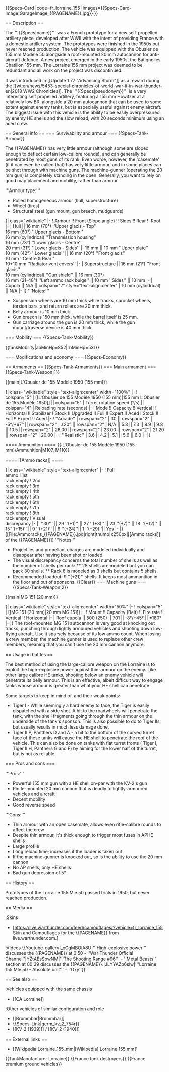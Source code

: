 {{Specs-Card
|code=fr_lorraine_155
|images={{Specs-Card-Image|GarageImage_{{PAGENAME}}.jpg}}
}}

== Description ==
<!-- ''In the description, the first part should be about the history of the creation and combat usage of the vehicle, as well as its key features. In the second part, tell the reader about the ground vehicle in the game. Insert a screenshot of the vehicle, so that if the novice player does not remember the vehicle by name, he will immediately understand what kind of vehicle the article is talking about.'' -->
The '''{{Specs|name}}''' was a French prototype for a new self-propelled artillery piece, developed after WWII with the intent of providing France with a domestic artillery system. The prototypes were finished in the 1950s but never reached production. The vehicle was equipped with the Obusier de 155 mm Modèle 50 alongside a roof-mounted 20 mm autocannon for anti-aircraft defence. A new project emerged in the early 1950s, the Batignolles Chatillon 155 mm. The Lorraine 155 mm project was deemed to be redundant and all work on the project was discontinued.

It was introduced in [[Update 1.77 "Advancing Storm"]] as a reward during the [[wt:en/news/5453-special-chronicles-of-world-war-ii-in-war-thunder-en|2018 WW2 Chronicles]]. The '''{{Specs|pseudonym}}''' is a very interesting self propelled artillery, featuring a 155 mm Howitzer at a relatively low BR, alongside a 20 mm autocannon that can be used to some extent against enemy tanks, but is especially useful against enemy aircraft. The biggest issue with this vehicle is the ability to be easily overpressured by enemy HE shells and the slow reload, with 20 seconds minimum using an aced crew.

== General info ==
=== Survivability and armour ===
{{Specs-Tank-Armour}}
<!-- ''Describe armour protection. Note the most well protected and key weak areas. Appreciate the layout of modules as well as the number and location of crew members. Is the level of armour protection sufficient, is the placement of modules helpful for survival in combat? If necessary use a visual template to indicate the most secure and weak zones of the armour.'' -->
The {{PAGENAME}} has very little armour (although some are sloped enough to deflect certain low-calibre rounds), and can generally be penetrated by most guns of its rank. Even worse, however, the 'casemate' (if it can even be called that) has very little armour, and in some places can be shot through with machine guns. The machine-gunner (operating the 20 mm gun) is completely standing in the open. Generally, you want to rely on good map placement and mobility, rather than armour.

'''Armour type:'''

* Rolled homogeneous armour (hull, superstructure)
* Wheel (tires)
* Structural steel (gun mount, gun breech, mudguards)

{| class="wikitable"
|-
! Armour !! Front (Slope angle) !! Sides !! Rear !! Roof
|-
| Hull || 16 mm (70°) ''Upper glacis - Top'' <br> 16 mm (60°) ''Upper glacis - Bottom'' <br> 16 mm (cylindrical) ''Transmission housing'' <br> 16 mm (73°) ''Lower glacis - Centre'' <br> 20 mm (31°) ''Lower glacis - Sides'' || 16 mm || 10 mm ''Upper plate'' <br> 10 mm (42°) ''Lower glacis'' || 16 mm (20°) ''Front glacis'' <br> 10 mm ''Centre & Rear'' <br> 10+10 mm ''Radiator vent covers''
|-
| Superstructure || 16 mm (21°) ''Front glacis'' <br> 10 mm (cylindrical) ''Gun shield'' || 16 mm (30°) <br> 16 mm (21-48°) ''Left ammo rack bulge'' || 10 mm ''Sides'' || 10 mm
|-
| Cupola || N/A || colspan="2" style="text-align:center" | 10 mm (cylindrical) || N/A
|-
|}
'''Notes:'''

* Suspension wheels are 10 mm thick while tracks, sprocket wheels, torsion bars, and return rollers are 20 mm thick.
* Belly armour is 10 mm thick.
* Gun breech is 150 mm thick, while the barrel itself is 25 mm.
* Gun carriage around the gun is 20 mm thick, while the gun mount/traverse device is 40 mm thick.

=== Mobility ===
{{Specs-Tank-Mobility}}
<!-- ''Write about the mobility of the ground vehicle. Estimate the specific power and manoeuvrability, as well as the maximum speed forwards and backwards.'' -->

{{tankMobility|abMinHp=852|rbMinHp=531}}

=== Modifications and economy ===
{{Specs-Economy}}

== Armaments ==
{{Specs-Tank-Armaments}}
=== Main armament ===
{{Specs-Tank-Weapon|1}}
<!-- ''Give the reader information about the characteristics of the main gun. Assess its effectiveness in a battle based on the reloading speed, ballistics and the power of shells. Do not forget about the flexibility of the fire, that is how quickly the cannon can be aimed at the target, open fire on it and aim at another enemy. Add a link to the main article on the gun: <code><nowiki>{{main|Name of the weapon}}</nowiki></code>. Describe in general terms the ammunition available for the main gun. Give advice on how to use them and how to fill the ammunition storage.'' -->
{{main|L'Obusier de 155 Modèle 1950 (155 mm)}}

{| class="wikitable" style="text-align:center" width="100%"
|-
! colspan="5" | [[L'Obusier de 155 Modèle 1950 (155 mm)|155 mm L'Obusier de 155 Modèle 1950]] || colspan="5" | Turret rotation speed (°/s) || colspan="4" | Reloading rate (seconds)
|-
! Mode !! Capacity !! Vertical !! Horizontal !! Stabilizer
! Stock !! Upgraded !! Full !! Expert !! Aced
! Stock !! Full !! Expert !! Aced
|-
! ''Arcade''
| rowspan="2" | 30 || rowspan="2" | -5°/+67° || rowspan="2" | ±20° || rowspan="2" | N/A || 5.3 || 7.3 || 8.9 || 9.8 || 10.5 || rowspan="2" | 26.00 || rowspan="2" | 23.00 || rowspan="2" | 21.20 || rowspan="2" | 20.00
|-
! ''Realistic''
| 3.6 || 4.2 || 5.1 || 5.6 || 6.0
|-
|}

==== Ammunition ====
{{:L'Obusier de 155 Modèle 1950 (155 mm)/Ammunition|M107, M110}}

==== [[Ammo racks]] ====
<!-- '''Last updated: 2.1.0.113''' -->
{| class="wikitable" style="text-align:center"
|-
! Full<br>ammo
! 1st<br>rack empty
! 2nd<br>rack empty
! 3rd<br>rack empty
! 4th<br>rack empty
! 5th<br>rack empty
! 6th<br>rack empty
! 7th<br>rack empty
! 8th<br>rack empty
! Visual<br>discrepancy
|-
| '''30''' || 29&nbsp;''(+1)'' || 27&nbsp;''(+3)'' || 23&nbsp;''(+7)'' || 18&nbsp;''(+12)'' || 15&nbsp;''(+15)'' || 9&nbsp;''(+21)'' || 6&nbsp;''(+24)''|| 1&nbsp;''(+29)''|| Yes
|-
|}
[[File:Ammoracks_{{PAGENAME}}.jpg|right|thumb|x250px|[[Ammo racks]] of the {{PAGENAME}}]]
'''Notes:'''

* Projectiles and propellant charges are modeled individually and disappear after having been shot or loaded.
* The visual discrepancy concerns the total number of shells as well as the number of shells per rack:
** 28 shells are modeled but you can pack 30 shells.
** Rack 8 is modeled as 3 shells but contains 5 shells.
* Recommended loadout: 9&nbsp;''(+21)'' shells. It keeps most ammunition in the floor and out of sponsons.
{{Clear}}
=== Machine guns ===
{{Specs-Tank-Weapon|2}}
<!-- ''Offensive and anti-aircraft machine guns not only allow you to fight some aircraft but also are effective against lightly armoured vehicles. Evaluate machine guns and give recommendations on its use.'' -->
{{main|MG 151 (20 mm)}}

{| class="wikitable" style="text-align:center" width="50%"
|-
! colspan="5" | [[MG 151 (20 mm)|20 mm MG 151]]
|-
! Mount !! Capacity (Belt) !! Fire rate !! Vertical !! Horizontal
|-
| Roof cupola || 500 (250) || 701 || -8°/+45° || ±180°
|-
|}
The roof-mounted MG 151 autocannon is very good at knocking out tracks, punching through lightly armoured vehicles and shooting down low-flying aircraft. Use it sparsely because of its low ammo count. When losing a crew member, the machine gunner is used to replace other crew members, meaning that you can't use the 20 mm cannon anymore.

== Usage in battles ==
<!-- ''Describe the tactics of playing in the vehicle, the features of using vehicles in the team and advice on tactics. Refrain from creating a "guide" - do not impose a single point of view but instead give the reader food for thought. Describe the most dangerous enemies and give recommendations on fighting them. If necessary, note the specifics of the game in different modes (AB, RB, SB).'' -->
The best method of using the large-calibre weapon on the Lorraine is to exploit the high-explosive power against thin-armour on the enemy. Like other large calibre HE tanks, shooting below an enemy vehicle will penetrate its belly armour. This is an effective, albeit difficult way to engage tanks whose armour is greater than what your HE shell can penetrate.

Some targets to keep in mind of, and their weak points:

* Tiger I - While seemingly a hard enemy to face, the Tiger is easily dispatched with a side shot. A hit to the roadwheels will penetrate the tank, with the shell fragments going through the thin armour on the underside of the tank's sponson. This is also possible to do to Tiger IIs, but usually results in much less damage done.
* Tiger II P, Panthers D and A - a hit to the bottom of the curved turret face of these tanks will cause the HE shell to penetrate the roof of the vehicle. This can also be done on tanks with flat turret fronts ( Tiger I, Tiger II H, Panthers G and F) by aiming for the lower half of the turret, but is not as reliable.

=== Pros and cons ===
<!-- ''Summarise and briefly evaluate the vehicle in terms of its characteristics and combat effectiveness. Mark its pros and cons in a bulleted list. Try not to use more than 6 points for each of the characteristics. Avoid using categorical definitions such as "bad", "good" and the like - use substitutions with softer forms such as "inadequate" and "effective".'' -->
'''Pros:'''

* Powerful 155 mm gun with a HE shell on-par with the KV-2's gun
* Pintle-mounted 20 mm cannon that is deadly to lightly-armoured vehicles and aircraft
* Decent mobility
* Good reverse speed

'''Cons:'''

* Thin armour with an open casemate, allows even rifle-calibre rounds to affect the crew
* Despite thin armour, it's thick enough to trigger most fuses in APHE shells
* Large profile
* Long reload time; increases if the loader is taken out
* If the machine-gunner is knocked out, so is the ability to use the 20 mm cannon
* No AP shells, only HE shells
* Bad gun depression of 5°

== History ==
<!-- ''Describe the history of the creation and combat usage of the vehicle in more detail than in the introduction. If the historical reference turns out to be too long, take it to a separate article, taking a link to the article about the vehicle and adding a block "/History" (example: <nowiki>https://wiki.warthunder.com/(Vehicle-name)/History</nowiki>) and add a link to it here using the <code>main</code> template. Be sure to reference text and sources by using <code><nowiki><ref></ref></nowiki></code>, as well as adding them at the end of the article with <code><nowiki><references /></nowiki></code>. This section may also include the vehicle's dev blog entry (if applicable) and the in-game encyclopedia description (under <code><nowiki>=== In-game description ===</nowiki></code>, also if applicable).'' -->
Prototypes of the Lorraine 155 Mle.50 passed trials in 1950, but never reached production.

== Media ==
<!-- ''Excellent additions to the article would be video guides, screenshots from the game, and photos.'' -->

;Skins

* [https://live.warthunder.com/feed/camouflages/?vehicle=fr_lorraine_155 Skin and Camouflages for the {{PAGENAME}} from live.warthunder.com.]

;Videos
{{Youtube-gallery|_xCgMBOiA8U|'''High-explosive power''' discusses the {{PAGENAME}} at 0:50 - ''War Thunder Official Channel''|YZtAEsSpwNM|'''The Shooting Range #96''' - ''Metal Beasts'' section at 00:39 discusses the {{PAGENAME}}.|JLYYAZo6slw|'''Lorraine 155 Mle.50 - Absolute unit''' - ''Oxy''}}

== See also ==
<!-- ''Links to the articles on the War Thunder Wiki that you think will be useful for the reader, for example:''
* ''reference to the series of the vehicles;''
* ''links to approximate analogues of other nations and research trees.'' -->

;Vehicles equipped with the same chassis

* [[CA Lorraine]]

;Other vehicles of similar configuration and role

* [[Brummbar|Brummbär]]
* {{Specs-Link|germ_kv_2_754r}}
* [[KV-2 (1939)]] / [[KV-2 (1940)]]

== External links ==
<!-- ''Paste links to sources and external resources, such as:''
* ''topic on the official game forum;''
* ''other literature.'' -->

* [[Wikipedia:Lorraine_155_mm|[Wikipedia] Lorraine 155 mm]]

{{TankManufacturer Lorraine}}
{{France tank destroyers}}
{{France premium ground vehicles}}
